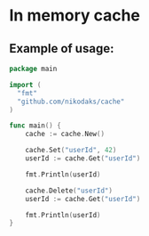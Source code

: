 <h1>In memory cache</h1>

<h2>Example of usage:</h2>

```go
package main

import (
  "fmt"
  "github.com/nikodaks/cache"
)

func main() {
	cache := cache.New()

	cache.Set("userId", 42)
	userId := cache.Get("userId")

	fmt.Println(userId)

	cache.Delete("userId")
	userId := cache.Get("userId")

	fmt.Println(userId)
}

```